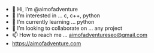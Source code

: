 - 👋 Hi, I’m @aimofadventure
- 👀 I’m interested in ... c, c++, python
- 🌱 I’m currently learning ... python
- 💞️ I’m looking to collaborate on ... any project
- 📫 How to reach me ... aimofadventureseo@gmail.com
- https://aimofadventure.com

<!---
aimofadventure/aimofadventure is a ✨ special ✨ repository because its `README.md` (this file) appears on your GitHub profile.
You can click the Preview link to take a look at your changes.
--->
